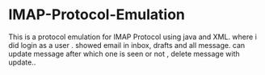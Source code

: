 # IMAP-Protocol-Emulation

This is a protocol emulation for IMAP Protocol using java and XML. where i did login as a user . showed email in inbox, drafts and all message.
can update message after which one is seen or not , delete message with update.. 

<its a running project>
